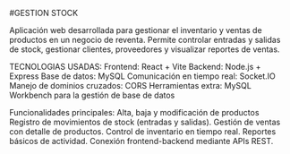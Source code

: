 #GESTION STOCK

Aplicación web desarrollada para gestionar el inventario y ventas de productos en un negocio de reventa. Permite controlar entradas y salidas de stock, gestionar clientes, proveedores y visualizar reportes de ventas.

TECNOLOGIAS USADAS: Frontend: React + Vite Backend: Node.js + Express Base de datos: MySQL Comunicación en tiempo real: Socket.IO Manejo de dominios cruzados: CORS Herramientas extra: MySQL Workbench para la gestión de base de datos

Funcionalidades principales: Alta, baja y modificación de productos Registro de movimientos de stock (entradas y salidas). Gestión de ventas con detalle de productos. Control de inventario en tiempo real. Reportes básicos de actividad. Conexión frontend-backend mediante APIs REST.
